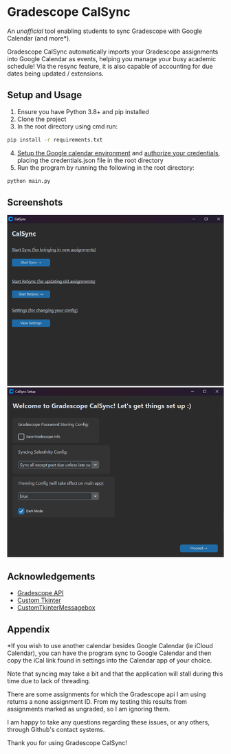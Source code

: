 
# Gradescope CalSync

An *unofficial* tool enabling students to sync Gradescope with Google Calendar (and more*).

Gradescope CalSync automatically imports your Gradescope assignments into Google Calendar as events, helping you manage your busy academic schedule! Via the resync feature, it is also capable of accounting for due dates being updated / extensions.



## Setup and Usage

1. Ensure you have Python 3.8+ and pip installed
2. Clone the project
3. In the root directory using cmd run:
```cmd
pip install -r requirements.txt
```
4. [Setup the Google calendar environment](https://developers.google.com/workspace/calendar/api/quickstart/python#set-up-environment) and [authorize your credentials](https://developers.google.com/workspace/calendar/api/quickstart/python#authorize_credentials_for_a_desktop_application), placing the credentials.json file in the root directory
5. Run the program by running the following in the root directory:
```cmd
python main.py
```
    
## Screenshots

![Preview1](./img1.png)
![Preview2](./img2.png)


## Acknowledgements

 - [Gradescope API](https://github.com/nyuoss/gradescope-api)
 - [Custom Tkinter](https://github.com/TomSchimansky/CustomTkinter)
 - [CustomTkinterMessagebox](https://github.com/horue/CustomTkinter-Messagebox)

## Appendix

\*If you wish to use another calendar besides Google Calendar (ie iCloud Calendar), you can have the program sync to Google Calendar and then copy the iCal link found in settings into the Calendar app of your choice.

Note that syncing may take a bit and that the application will stall during this time due to lack of threading.

There are some assignments for which the Gradescope api I am using returns a none assignment ID. From my testing this results from assignments marked as ungraded, so I am ignoring them. 

I am happy to take any questions regarding these issues, or any others, through Github's contact systems.

Thank you for using Gradescope CalSync!

